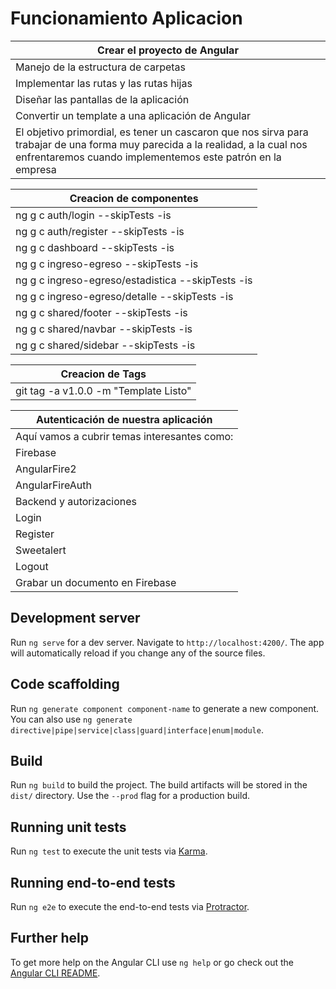 # Funcionamiento Aplicacion
| Crear el proyecto de Angular |
| ------------- |
| Manejo de la estructura de carpetas|
| Implementar las rutas y las rutas hijas|
| Diseñar las pantallas de la aplicación|
| Convertir un template a una aplicación de Angular|
| El objetivo primordial, es tener un cascaron que nos sirva para trabajar de una forma muy parecida a la realidad, a la cual nos enfrentaremos cuando implementemos este patrón en la empresa|

| Creacion de componentes |
| ------------- |
| ng g c auth/login --skipTests -is|
| ng g c auth/register --skipTests -is|
| ng g c dashboard --skipTests -is|
| ng g c ingreso-egreso --skipTests -is|
| ng g c ingreso-egreso/estadistica --skipTests -is|
| ng g c ingreso-egreso/detalle --skipTests -is|
| ng g c shared/footer --skipTests -is|
| ng g c shared/navbar --skipTests -is|
| ng g c shared/sidebar --skipTests -is|

| Creacion de Tags |
| ------------- |
| git tag -a v1.0.0 -m "Template Listo"|


| Autenticación de nuestra aplicación |
| ------------- |
| Aquí vamos a cubrir temas interesantes como:|
| Firebase|
| AngularFire2|
| AngularFireAuth|
| Backend y autorizaciones|
| Login|
| Register|
| Sweetalert|
| Logout|
| Grabar un documento en Firebase|

## Development server

Run `ng serve` for a dev server. Navigate to `http://localhost:4200/`. The app will automatically reload if you change any of the source files.

## Code scaffolding

Run `ng generate component component-name` to generate a new component. You can also use `ng generate directive|pipe|service|class|guard|interface|enum|module`.

## Build

Run `ng build` to build the project. The build artifacts will be stored in the `dist/` directory. Use the `--prod` flag for a production build.

## Running unit tests

Run `ng test` to execute the unit tests via [Karma](https://karma-runner.github.io).

## Running end-to-end tests

Run `ng e2e` to execute the end-to-end tests via [Protractor](http://www.protractortest.org/).

## Further help

To get more help on the Angular CLI use `ng help` or go check out the [Angular CLI README](https://github.com/angular/angular-cli/blob/master/README.md).
